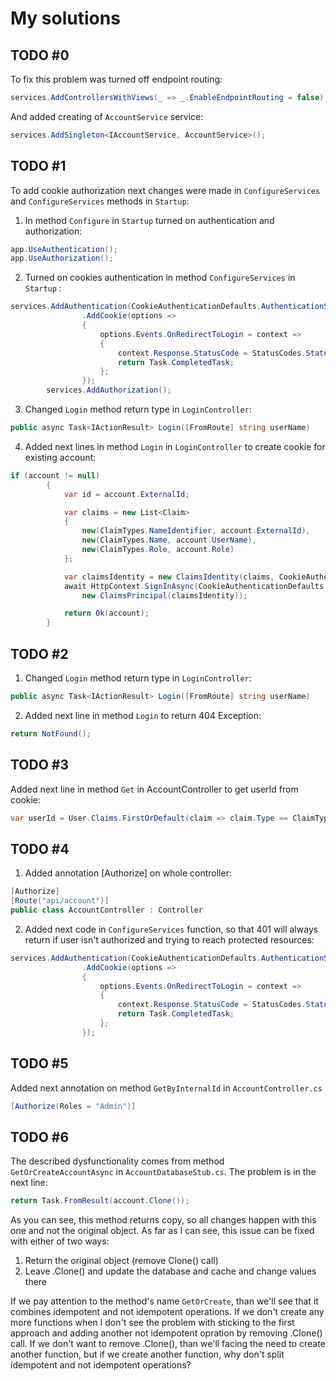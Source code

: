 # My solutions

## TODO #0
To fix this problem was turned off endpoint routing:
```C#
services.AddControllersWithViews(_ => _.EnableEndpointRouting = false);
```

And added creating of `AccountService` service:
```C#
services.AddSingleton<IAccountService, AccountService>();
```

## TODO #1
To add cookie authorization next changes were made in `ConfigureServices` and `ConfigureServices` methods in `Startup`:
1. In method `Configure` in `Startup` turned on authentication and authorization:
```C#
app.UseAuthentication();
app.UseAuthorization();
```

2. Turned on cookies authentication in method `ConfigureServices` in `Startup` :
```C#
services.AddAuthentication(CookieAuthenticationDefaults.AuthenticationScheme)
                .AddCookie(options =>
                {
                    options.Events.OnRedirectToLogin = context =>
                    {
                        context.Response.StatusCode = StatusCodes.Status401Unauthorized;
                        return Task.CompletedTask;
                    };
                });
        services.AddAuthorization();
```

3. Changed `Login` method return type in `LoginController`:
```C#
public async Task<IActionResult> Login([FromRoute] string userName)
```

4. Added next lines in method `Login` in `LoginController` to create cookie for existing account:
```C#
if (account != null)
        {
            var id = account.ExternalId;

            var claims = new List<Claim>
            {
                new(ClaimTypes.NameIdentifier, account.ExternalId),
                new(ClaimTypes.Name, account.UserName),
                new(ClaimTypes.Role, account.Role)
            };

            var claimsIdentity = new ClaimsIdentity(claims, CookieAuthenticationDefaults.AuthenticationScheme);
            await HttpContext.SignInAsync(CookieAuthenticationDefaults.AuthenticationScheme,
                new ClaimsPrincipal(claimsIdentity));

            return Ok(account);
        }
```

## TODO #2
1. Changed `Login` method return type in `LoginController`:
```C#
public async Task<IActionResult> Login([FromRoute] string userName)
```
2. Added next line in method `Login` to return 404 Exception:
```C#
return NotFound();
```

## TODO #3
Added next line in method `Get` in AccountController to get userId from cookie:
```C#
var userId = User.Claims.FirstOrDefault(claim => claim.Type == ClaimTypes.NameIdentifier)?.Value;
```

## TODO #4
1. Added annotation [Authorize] on whole controller:
```C#
[Authorize]
[Route("api/account")]
public class AccountController : Controller
```

2. Added next code in `ConfigureServices` function, so that 401 will always return if user isn't authorized and trying to reach protected resources:
```C#
services.AddAuthentication(CookieAuthenticationDefaults.AuthenticationScheme)
                .AddCookie(options =>
                {
                    options.Events.OnRedirectToLogin = context =>
                    {
                        context.Response.StatusCode = StatusCodes.Status401Unauthorized;
                        return Task.CompletedTask;
                    };
                });
```

## TODO #5
Added next annotation on method `GetByInternalId` in `AccountController.cs`
```C#
[Authorize(Roles = "Admin")]
```

## TODO #6
The described dysfunctionality comes from method `GetOrCreateAccountAsync` in `AccountDatabaseStub.cs`. The problem is in the next line:
```C#
return Task.FromResult(account.Clone());
```

As you can see, this method returns copy, so all changes happen with this one and not the original object. As far as I can see, this issue can be fixed with either of two ways:
1. Return the original object (remove Clone() call)
2. Leave .Clone() and update the database and cache and change values there

If we pay attention to the method's name `GetOrCreate`, than we'll see that it combines idempotent and not idempotent operations. If we don't create any more functions when I don't see the problem with sticking to the first approach and adding another not idempotent opration by removing .Clone() call. If we don't want to remove .Clone(), than we'll facing the need to create another function, but if we create another function, why don't split idempotent and not idempotent operations?


